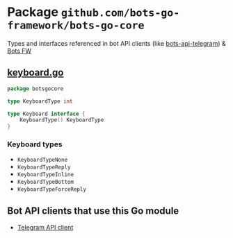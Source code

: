 # Package `github.com/bots-go-framework/bots-go-core`

Types and interfaces referenced in bot API clients (like [bots-api-telegram](https://github.com/bots-go-framework/bots-api-telegram)) &amp; [Bots FW](https://github.com/bots-go-framework/bots-fw)

## [keyboard.go](keyboard.go)

```go
package botsgocore

type KeyboardType int

type Keyboard interface {
	KeyboardType() KeyboardType
}

```

### Keyboard types

- `KeyboardTypeNone`
- `KeyboardTypeReply`
- `KeyboardTypeInline`
- `KeyboardTypeBottom`
- `KeyboardTypeForceReply`

## Bot API clients that use this Go module

- [Telegram API client](https://github.com/bots-go-framework/bots-api-telegram)

